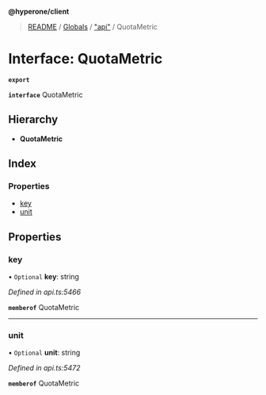 **@hyperone/client**

> [README](../README.md) / [Globals](../globals.md) / ["api"](../modules/_api_.md) / QuotaMetric

# Interface: QuotaMetric

**`export`** 

**`interface`** QuotaMetric

## Hierarchy

* **QuotaMetric**

## Index

### Properties

* [key](_api_.quotametric.md#key)
* [unit](_api_.quotametric.md#unit)

## Properties

### key

• `Optional` **key**: string

*Defined in api.ts:5466*

**`memberof`** QuotaMetric

___

### unit

• `Optional` **unit**: string

*Defined in api.ts:5472*

**`memberof`** QuotaMetric
